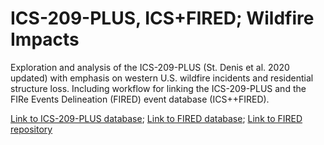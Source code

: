 # ICS-209-PLUS, ICS+FIRED; Wildfire Impacts
Exploration and analysis of the ICS-209-PLUS (St. Denis et al. 2020 updated) with emphasis on western U.S. wildfire incidents and residential structure loss. Including workflow for linking the ICS-209-PLUS and the FIRe Events Delineation (FIRED) event database (ICS++FIRED). 

[Link to ICS-209-PLUS database](https://figshare.com/articles/dataset/ICS209-PLUS_Cleaned_databases/8048252/14); 
[Link to FIRED database](https://scholar.colorado.edu/concern/datasets/nv935382p); 
[Link to FIRED repository](https://github.com/earthlab/firedpy)
